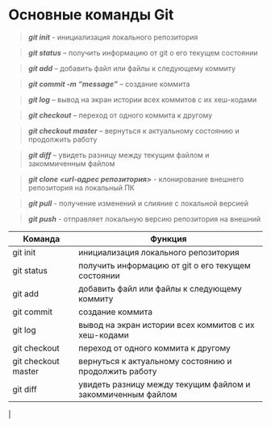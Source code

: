 # Основные команды Git

> ***git init*** - инициализация локального репозитория

> ***git status*** – получить информацию от git о его текущем состоянии

> ***git add*** – добавить файл или файлы к следующему коммиту

> ***git commit -m “message”*** – создание коммита

> ***git log*** – вывод на экран истории всех коммитов с их хеш-кодами

> ***git checkout*** – переход от одного коммита к другому

> ***git checkout master*** – вернуться к актуальному состоянию и продолжить работу

> ***git diff*** – увидеть разницу между текущим файлом и закоммиченным файлом

> ***git clone <url-адрес репозитория>*** - клонирование внешнего репозитория на
локальный ПК

> ***git pull*** - получение изменений и слияние с локальной версией

> ***git push*** - отправляет локальную версию репозитория на внешний

|Команда       |Функция    |
|----------    |-----------|
|git init      |инициализация локального репозитория      |
|git status    |получить информацию от git о его текущем состоянии   |
|git add       |добавить файл или файлы к следующему коммиту
|git commit    |создание коммита
|git log       |вывод на экран истории всех коммитов с их хеш-кодами
|git checkout  | переход от одного коммита к другому
|git checkout master|вернуться к актуальному состоянию и продолжить работу
|git diff      |увидеть разницу между текущим файлом и закоммиченным файлом
|